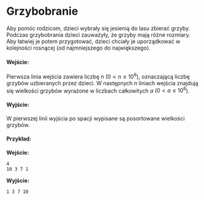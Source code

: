 # Grzybobranie

Aby pomóc rodzicom, dzieci wybrały się jesienią do lasu zbierać grzyby. Podczas grzybobrania dzieci zauważyły, że grzyby mają różne rozmiary. Aby łatwiej je potem przygotować, dzieci chciały je uporządkować w kolejności rosnącej (od najmniejszego do największego).

#### Wejście:

Pierwsza linia wejścia zawiera liczbę $n$ ($0 < n \le 10^6$), oznaczającą liczbę grzybów uzbieranych przez dzieci.
W następnych $n$ liniach wejścia znajdują się wielkości grzybów wyrażone w liczbach całkowitych $a$ ($0 < a \le 10^6$).

#### Wyjście:

W pierwszej linii wyjścia po spacji wypisane są posortowane wielkości grzybów.

#### Przykład:

**Wejście:**
```
4
10 3 7 1
```

**Wyjście:**
```
1 3 7 10
```